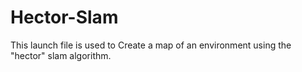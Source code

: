 # Hector-Slam
This launch file is used to Create a map of an environment using the "hector" slam algorithm. 

